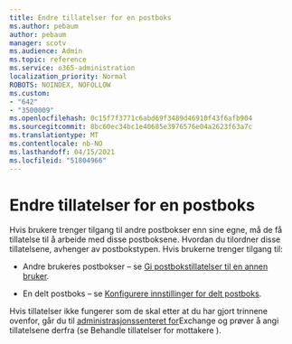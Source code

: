 ```yaml
---
title: Endre tillatelser for en postboks
ms.author: pebaum
author: pebaum
manager: scotv
ms.audience: Admin
ms.topic: reference
ms.service: o365-administration
localization_priority: Normal
ROBOTS: NOINDEX, NOFOLLOW
ms.custom:
- "642"
- "3500009"
ms.openlocfilehash: 0c15f7f3771c6abd69f3489d46910f43f6afb904
ms.sourcegitcommit: 8bc60ec34bc1e40685e3976576e04a2623f63a7c
ms.translationtype: MT
ms.contentlocale: nb-NO
ms.lasthandoff: 04/15/2021
ms.locfileid: "51804966"
---
```

# <a name="changing-permissions-on-a-mailbox"></a>Endre tillatelser for en postboks

Hvis brukere trenger tilgang til andre postbokser enn sine egne, må de få tillatelse til å arbeide med disse postboksene. Hvordan du tilordner disse tillatelsene, avhenger av postbokstypen. Hvis brukerne trenger tilgang til:
  
- Andre brukeres postbokser – se [Gi postbokstillatelser til en annen bruker](https://docs.microsoft.com/microsoft-365/admin/add-users/give-mailbox-permissions-to-another-user).
    
- En delt postboks – se [Konfigurere innstillinger for delt postboks](https://docs.microsoft.com/microsoft-365/admin/email/configure-a-shared-mailbox#add-or-remove-members).
    
Hvis tillatelser ikke fungerer som de skal etter at du har gjort trinnene ovenfor, går du til [administrasjonssenteret for](https://technet.microsoft.com/library/jj919240%28v=exchg.150%29.aspx)Exchange og prøver å angi tillatelsene derfra (se Behandle tillatelser for mottakere ).
  
